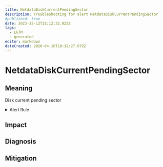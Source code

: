 ```yaml
---
title: NetdataDiskCurrentPendingSector
description: Troubleshooting for alert NetdataDiskCurrentPendingSector
#published: true
date: 2023-12-12T21:12:32.022Z
tags: 
  - LGTM
  - generated
editor: markdown
dateCreated: 2020-04-10T18:32:27.079Z
---
```


# NetdataDiskCurrentPendingSector

## Meaning
[//]: # "Short paragraph that explains what the alert means"
Disk current pending sector

<details>
  <summary>Alert Rule</summary>

{{% rule "netdata/netdata-internal.yml" "NetdataDiskCurrentPendingSector" %}}

<!-- Rule when generated

```yaml
alert: NetdataDiskCurrentPendingSector
expr: netdata_smartd_log_current_pending_sector_count_sectors_average > 0
for: 0m
labels:
    severity: warning
annotations:
    summary: Netdata disk current pending sector (instance {{ $labels.instance }})
    description: |-
        Disk current pending sector
          VALUE = {{ $value }}
          LABELS = {{ $labels }}
    runbook: https://github.com/srerun/prometheus-alerts/blob/main/content/runbooks/netdata-internal/NetdataDiskCurrentPendingSector.md

```

-->

</details>


## Impact
[//]: # "What could / will happen if the alert is not addressed"



## Diagnosis
[//]: # "Steps to take to identify the cause of the problem"



## Mitigation
[//]: # "The steps necessary to resolve the alert"
